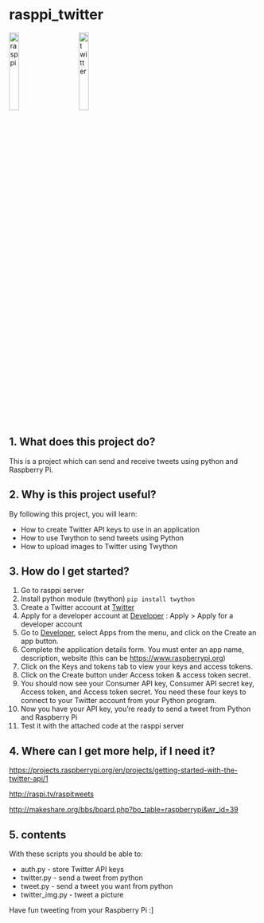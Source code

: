 # rasppi_twitter
<img src="https://dnddnjs.gitbooks.io/drone-autonomous-flight/content/9df0c8c036c4a8b0f1ed06834f783b88.png" width="20%" height="20%" title="px(픽셀) 크기 설정" alt="rasppi">&nbsp;&nbsp;&nbsp;&nbsp;&nbsp;&nbsp;&nbsp;&nbsp;&nbsp;
</img><img src="https://upload.wikimedia.org/wikipedia/ko/thumb/9/9e/%ED%8A%B8%EC%9C%84%ED%84%B0_%EB%A1%9C%EA%B3%A0_%282012%29.svg/1200px-%ED%8A%B8%EC%9C%84%ED%84%B0_%EB%A1%9C%EA%B3%A0_%282012%29.svg.png" width="20%" height="20%" title="px(픽셀) 크기 설정" alt="twitter"></img>
## 1. What does this project do? 

This is a project which can send and receive tweets using python and Raspberry Pi.

## 2. Why is this project useful? 

By following this project, you will learn:
- How to create Twitter API keys to use in an application
- How to use Twython to send tweets using Python
- How to upload images to Twitter using Twython

## 3. How do I get started?
1. Go to rasppi server
2. Install python module (twython)
```pip install twython```
3. Create a Twitter account at [Twitter](twitter.com)
4. Apply for a developer account at [Developer](developer.twitter.com)
   : Apply > Apply for a developer account
5. Go to [Developer](developer.twitter.com), select Apps from the menu, and click on the Create an app button.
6. Complete the application details form. You must enter an app name, description, website (this can be https://www.raspberrypi.org)
7. Click on the Keys and tokens tab to view your keys and access tokens.
8. Click on the Create button under Access token & access token secret.
9. You should now see your Consumer API key, Consumer API secret key, Access token, and Access token secret. You need these four keys to connect to your Twitter account from your Python program.
10. Now you have your API key, you’re ready to send a tweet from Python and Raspberry Pi
11. Test it with the attached code at the rasppi server

## 4. Where can I get more help, if I need it?
https://projects.raspberrypi.org/en/projects/getting-started-with-the-twitter-api/1

http://raspi.tv/raspitweets 

http://makeshare.org/bbs/board.php?bo_table=raspberrypi&wr_id=39

## 5. contents
With these scripts you should be able to:
- auth.py - store Twitter API keys
- twitter.py - send a tweet from python
- tweet.py - send a tweet you want from python
- twitter_img.py - tweet a picture

Have fun tweeting from your Raspberry Pi :]
